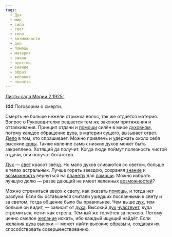 ```yaml
---
tags:
  - Дух
  - мир
  - сила
  - свет
  - тело
  - возможности
  - дел
  - помощь
  - материя
  - закон
  - чувство
  - знание
  - образ
  - желание
  - планета
---
```


[Листы сада Мории 2 1925г](https://127.0.0.1:4002/agni/1925)

___100___
Поговорим о смерти.   

Смерть не больше нежели стрижка волос, так же отдаётся материя. Вопрос о Руководителях решается тем же законом притяжения и отталкивания. Принцип отдачи и [помощи](../../../tags/#[помощь](../../../tags/#помощь)) силён в мире [духовном](../../../tags/#[Дух](../../../tags/#Дух)), потому каждое обращение [духа](../../../tags/#[Дух](../../../tags/#Дух)), в [материи](../../../tags/#материя) сущего, вызывает ответ. [Дело](../../../tags/#дел) в том, кто спрашивает. Можно привлечь и удержать около себя высокие [силы](../../../tags/#сила). Также явление самых низких духов может быть закреплено. Хотящий да получит. Когда люди поймут полезность чистой отдачи, они получат богатство.   

[Дух](../../../tags/#Дух) — [свет](../../../tags/#свет) красот звёзд. Но мало духов сливаются со светом, больше в телах астральных. Лучше гореть звездою, сохраняя [знание](../../../tags/#знание) и [возможность](../../../tags/#возможности) вернуться на [планеты](../../../tags/#планета) для [помощи](../../../tags/#[помощь](../../../tags/#помощь)). Можно избрать лучшую долю — разве дающий не имеет явленных [возможностей](../../../tags/#возможности)?   

Можно стремиться вверх к свету, как оказать [помощь](../../../tags/#помощь), и тогда нет разлуки. Если бы оставшиеся считали ушедших посланными к свету и за светом, тогда общение было бы правильнее. Чем выше [дух](../../../tags/#[Дух](../../../tags/#Дух)), тем больше он видит, — зависит от [духа](../../../tags/#[Дух](../../../tags/#Дух)). Высокий [дух](../../../tags/#[Дух](../../../tags/#Дух)) [чувствует](../../../tags/#чувство), куда стремиться, летит как стрела. Тёмный же толчётся за печкою. Потому ценно смелое [желание](../../../tags/#желание) искать, ибо каждый ищущий найдёт. Если [желания](../../../tags/#желание) [духа](../../../tags/#[Дух](../../../tags/#Дух)) высоки — может найти высокие [образы](../../../tags/#образ) и, создавая их, способствовать совершенствованию.   


